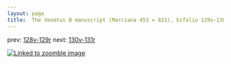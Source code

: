 ```yaml
---
layout: page
title:  The Venetus B manuscript (Marciana 453 = 821), bifolio 129v-130r
---
```


prev: [128v-129r](../128v-129r/) next: [130v-131r](../130v-131r/)



[![Linked to zoomble image](http://www.homermultitext.org/iipsrv?IIIF=/project/homer/pyramidal/deepzoom/hmt/vbbifolio/v1/vb_129v_130r.tif/full/2000,/0/default.jpg)](http://www.homermultitext.org/ict2/?urn=urn:cite2:hmt:vbbifolio.v1:vb_129v_130r)

